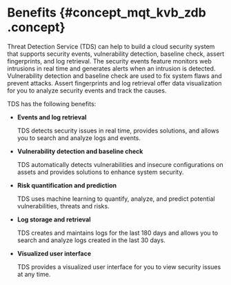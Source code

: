 # Benefits {#concept_mqt_kvb_zdb .concept}

Threat Detection Service \(TDS\) can help to build a cloud security system that supports security events, vulnerability detection, baseline check, assert fingerprints, and log retrieval. The security events feature monitors web intrusions in real time and generates alerts when an intrusion is detected. Vulnerability detection and baseline check are used to fix system flaws and prevent attacks. Assert fingerprints and log retrieval offer data visualization for you to analyze security events and track the causes.

TDS has the following benefits:

-   **Events and log retrieval**

    TDS detects security issues in real time, provides solutions, and allows you to search and analyze logs and events.

-   **Vulnerability detection and baseline check**

    TDS automatically detects vulnerabilities and insecure configurations on assets and provides solutions to enhance system security.

-   **Risk quantification and prediction**

    TDS uses machine learning to quantify, analyze, and predict potential vulnerabilities, threats and risks.

-   **Log storage and retrieval**

    TDS creates and maintains logs for the last 180 days and allows you to search and analyze logs created in the last 30 days. 

-   **Visualized user interface**

    TDS provides a visualized user interface for you to view security issues at any time.


